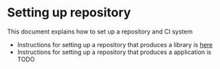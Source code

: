# Setting up repository

This document explains how to set up a repository and CI system

* Instructions for setting up a repository that produces a library is [here](SettingUpRepositoryThatProducesLibraries.md)
* Instructions for setting up a repository that produces a application is TODO
